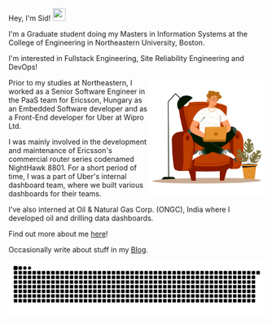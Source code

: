 Hey, I'm Sid! <img src="https://raw.githubusercontent.com/MartinHeinz/MartinHeinz/master/wave.gif" height="25px" width="25px">

I'm a Graduate student doing my Masters in Information Systems at the College of Engineering in Northeastern University, Boston.

I'm interested in Fullstack Engineering, Site Reliability Engineering and DevOps!

<img align='right' src="./72178-man-working-under-lamp-light.gif" width="230">

Prior to my studies at Northeastern, I worked as a Senior Software Engineer in the PaaS team for Ericsson, Hungary as an Embedded Software developer and as a Front-End developer for Uber at Wipro Ltd.

I was mainly involved in the development and maintenance of Ericsson's commercial router series codenamed NightHawk 8801. For a short period of time, I was a part of Uber's internal dashboard team,
where we built various dashboards for their teams.

I've also interned at Oil & Natural Gas Corp. (ONGC), India where I developed oil and drilling data dashboards.

Find out more about me [here]!

Occasionally write about stuff in my [Blog].

<!-- Links -->
[blog]: https://sydrawat.me/blog/
[here]: https://sydrawat.me/

<picture>
  <source media="(prefers-color-scheme: dark)" srcset="https://raw.githubusercontent.com/sydrawat01/sydrawat01/output/github-contribution-grid-snake-dark.svg">
  <source media="(prefers-color-scheme: light)" srcset="https://raw.githubusercontent.com/sydrawat01/sydrawat01/output/github-contribution-grid-snake.svg">
  <img alt="github contribution grid snake animation" src="https://raw.githubusercontent.com/sydrawat01/sydrawat01/output/github-contribution-grid-snake.svg">
</picture>

